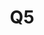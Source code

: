 ---
basin: 'No'
cudn: true
floor: Ground
grade: 5
images:
- /room_database/images/noc/Q5%20North%20Court%201.JPG
- /room_database/images/noc/Q5%20North%20Court%202.JPG
- /room_database/images/noc/Q5%20North%20Court%203.JPG
living_room: 'No'
location: North Court
name: Q5
network: Wired and Wireless
title: Q5
---